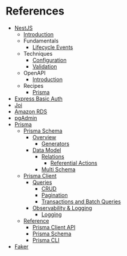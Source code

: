 # References

- [NestJS](https://nestjs.com)
  - [Introduction](https://docs.nestjs.com)
  - Fundamentals
    - [Lifecycle Events](https://docs.nestjs.com/fundamentals/lifecycle-events)
  - Techniques
    - [Configuration](https://docs.nestjs.com/techniques/configuration)
    - [Validation](https://docs.nestjs.com/techniques/validation)
  - OpenAPI
    - [Introduction](https://docs.nestjs.com/openapi/introduction)
  - Recipes
    - [Prisma](https://docs.nestjs.com/recipes/prisma)
- [Express Basic Auth](https://github.com/LionC/express-basic-auth)
- [Joi](https://github.com/hapijs/joi)
- [Amazon RDS](https://aws.amazon.com/rds)
- [pgAdmin](https://www.pgadmin.org)
- [Prisma](https://www.prisma.io)
  - [Prisma Schema](https://www.prisma.io/docs/orm/prisma-schema)
    - [Overview](https://www.prisma.io/docs/orm/prisma-schema/overview)
      - [Generators](https://www.prisma.io/docs/orm/prisma-schema/overview/generators)
    - [Data Model](https://www.prisma.io/docs/orm/prisma-schema/data-model)
      - [Relations](https://www.prisma.io/docs/orm/prisma-schema/data-model/relations)
        - [Referential Actions](https://www.prisma.io/docs/orm/prisma-schema/data-model/relations/referential-actions)
      - [Multi Schema](https://www.prisma.io/docs/orm/prisma-schema/data-model/multi-schema)
  - [Prisma Client](https://www.prisma.io/docs/orm/prisma-client)
    - [Queries](https://www.prisma.io/docs/orm/prisma-client/queries)
      - [CRUD](https://www.prisma.io/docs/orm/prisma-client/queries/crud)
      - [Pagination](https://www.prisma.io/docs/orm/prisma-client/queries/pagination)
      - [Transactions and Batch Queries](https://www.prisma.io/docs/orm/prisma-client/queries/transactions)
    - [Observability & Logging](https://www.prisma.io/docs/orm/prisma-client/observability-and-logging)
      - [Logging](https://www.prisma.io/docs/orm/prisma-client/observability-and-logging/logging)
  - [Reference](https://www.prisma.io/docs/orm/reference)
    - [Prisma Client API](https://www.prisma.io/docs/orm/reference/prisma-client-reference)
    - [Prisma Schema](https://www.prisma.io/docs/orm/reference/prisma-schema-reference)
    - [Prisma CLI](https://www.prisma.io/docs/orm/reference/prisma-cli-reference)
- [Faker](https://github.com/faker-js/faker)
